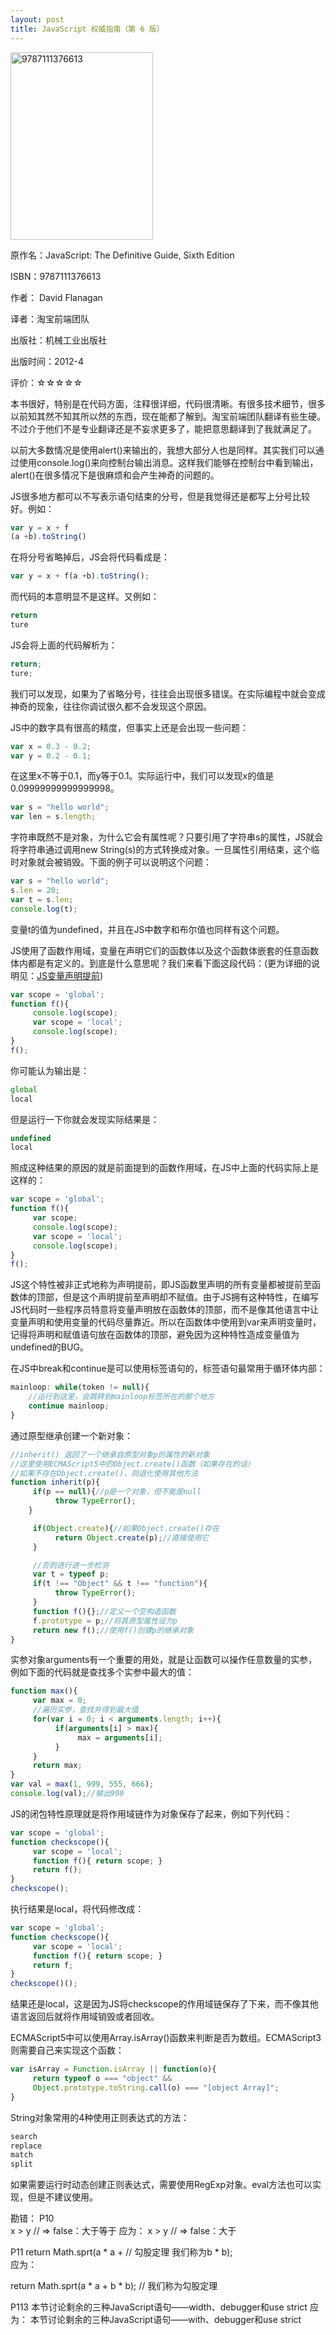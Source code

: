 ```yaml
---
layout: post
title: JavaScript 权威指南（第 6 版）
---
```

<img src="/images/2013/05/9787111376613-228x300.jpg" alt="9787111376613" width="228" height="300" class="cover" />

原作名：JavaScript: The Definitive Guide, Sixth Edition

ISBN：9787111376613

作者： David Flanagan

译者：淘宝前端团队

出版社：机械工业出版社

出版时间：2012-4

评价：☆☆☆☆☆

本书很好，特别是在代码方面，注释很详细，代码很清晰。有很多技术细节，很多以前知其然不知其所以然的东西，现在能都了解到。淘宝前端团队翻译有些生硬。不过介于他们不是专业翻译还是不妄求更多了，能把意思翻译到了我就满足了。

以前大多数情况是使用alert()来输出的，我想大部分人也是同样。其实我们可以通过使用console.log()来向控制台输出消息。这样我们能够在控制台中看到输出，alert()在很多情况下是很麻烦和会产生神奇的问题的。

JS很多地方都可以不写表示语句结束的分号，但是我觉得还是都写上分号比较好。例如：

```javascript
var y = x + f
(a +b).toString()
```

在将分号省略掉后，JS会将代码看成是：

```javascript
var y = x + f(a +b).toString();
```

而代码的本意明显不是这样。又例如：

```javascript
return
ture
```

JS会将上面的代码解析为：

```javascript
return;
ture;
```

我们可以发现，如果为了省略分号，往往会出现很多错误。在实际编程中就会变成神奇的现象，往往你调试很久都不会发现这个原因。

JS中的数字具有很高的精度，但事实上还是会出现一些问题：

```javascript
var x = 0.3 - 0.2;
var y = 0.2 - 0.1;
```

在这里x不等于0.1，而y等于0.1。实际运行中，我们可以发现x的值是0.09999999999999998。

```javascript
var s = "hello world";
var len = s.length;
```

字符串既然不是对象，为什么它会有属性呢？只要引用了字符串s的属性，JS就会将字符串通过调用new String(s)的方式转换成对象。一旦属性引用结束，这个临时对象就会被销毁。下面的例子可以说明这个问题：

```javascript
var s = "hello world";
s.len = 20;
var t = s.len;
console.log(t);
```

变量t的值为undefined，并且在JS中数字和布尔值也同样有这个问题。

JS使用了函数作用域，变量在声明它们的函数体以及这个函数体嵌套的任意函数体内都是有定义的。到底是什么意思呢？我们来看下面这段代码：(更为详细的说明见：<a href="/images/2012/10/17/js-bianliang-shengmingtiqian.html" target="_blank">JS变量声明提前</a>)

```javascript
var scope = 'global';
function f(){
     console.log(scope);
     var scope = 'local';
     console.log(scope);
}
f();
```

你可能认为输出是：

```javascript
global
local
```

但是运行一下你就会发现实际结果是：

```javascript
undefined
local
```

照成这种结果的原因的就是前面提到的函数作用域，在JS中上面的代码实际上是这样的：

```javascript
var scope = 'global';
function f(){
     var scope;
     console.log(scope);
     var scope = 'local';
     console.log(scope);
}
f();
```

JS这个特性被非正式地称为声明提前，即JS函数里声明的所有变量都被提前至函数体的顶部，但是这个声明提前至声明却不赋值。由于JS拥有这种特性，在编写JS代码时一些程序员特意将变量声明放在函数体的顶部，而不是像其他语言中让变量声明和使用变量的代码尽量靠近。所以在函数体中使用到var来声明变量时，记得将声明和赋值语句放在函数体的顶部，避免因为这种特性造成变量值为undefined的BUG。

在JS中break和continue是可以使用标签语句的，标签语句最常用于循环体内部：

```javascript
mainloop: while(token != null){
    //运行到这里，会跳转到mainloop标签所在的那个地方
    continue mainloop;
}
```

通过原型继承创建一个新对象：

```javascript
//inherit() 返回了一个继承自原型对象p的属性的新对象
//这里使用ECMAScript5中的Object.create()函数（如果存在的话）
//如果不存在Object.create()，则退化使用其他方法
function inherit(p){
     if(p == null){//p是一个对象，但不能是null
          throw TypeError();
    }

     if(Object.create){//如果Object.create()存在
          return Object.create(p);//直接使用它
     }

     //否则进行进一步检测
     var t = typeof p;
     if(t !== "Object" && t !== "function"){
          throw TypeError();
     }
     function f(){};//定义一个空构造函数
     f.prototype = p;//将其原型属性设为p
     return new f();//使用f()创建p的继承对象
}
```

实参对象arguments有一个重要的用处，就是让函数可以操作任意数量的实参，例如下面的代码就是查找多个实参中最大的值：

```javascript
function max(){
     var max = 0;
     //遍历实参，查找并得到最大值
     for(var i = 0; i < arguments.length; i++){
          if(arguments[i] > max){
               max = arguments[i];
          }
     }
     return max;
}
var val = max(1, 999, 555, 666);
console.log(val);//输出999
```


JS的闭包特性原理就是将作用域链作为对象保存了起来，例如下列代码：

```javascript
var scope = 'global';
function checkscope(){
     var scope = 'local';
     function f(){ return scope; }
     return f();
}
checkscope();
```

执行结果是local，将代码修改成：

```javascript
var scope = 'global';
function checkscope(){
     var scope = 'local';
     function f(){ return scope; }
     return f;
}
checkscope()();
```

结果还是local，这是因为JS将checkscope的作用域链保存了下来，而不像其他语言返回后就将作用域销毁或者回收。

ECMAScript5中可以使用Array.isArray()函数来判断是否为数组。ECMAScript3则需要自己来实现这个函数：

```javascript
var isArray = Function.isArray || function(o){
     return typeof o === "object" &&
     Object.prototype.toString.call(o) === "[object Array]";
}
```

String对象常用的4种使用正则表达式的方法：

```javascript
search
replace
match
split
```

如果需要运行时动态创建正则表达式，需要使用RegExp对象。eval方法也可以实现，但是不建议使用。


勘错：
P10    
x > y    // => false：大于等于
应为：
x > y    // => false：大于

P11
return Math.sprt(a * a +    // 勾股定理 
我们称为b * b);    
应为：

return Math.sprt(a * a +  b * b);    // 我们称为勾股定理  

P113
本节讨论剩余的三种JavaScript语句——width、debugger和use strict
应为：
本节讨论剩余的三种JavaScript语句——with、debugger和use strict
